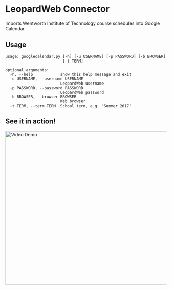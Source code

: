 # LeopardWeb Connector
Imports Wentworth Institute of Technology course schedules into Google Calendar.

## Usage
```
usage: googlecalendar.py [-h] [-u USERNAME] [-p PASSWORD] [-b BROWSER]
                         [-t TERM]

optional arguments:
  -h, --help            show this help message and exit
  -u USERNAME, --username USERNAME
                        LeopardWeb username
  -p PASSWORD, --password PASSWORD
                        LeopardWeb password
  -b BROWSER, --browser BROWSER
                        Web browser
  -t TERM, --term TERM  School term, e.g. "Summer 2017"
```

## See it in action!
<a href="https://vimeo.com/228218788"><img src="https://raw.githubusercontent.com/sudiamanj/leopardweb-connector/master/images/demo.png" alt="Video Demo" width="800" height="480"></a>
